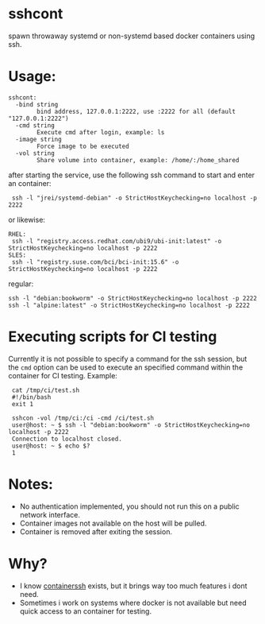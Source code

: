 # sshcont

spawn throwaway systemd or non-systemd based docker containers using ssh.

# Usage:

```
sshcont:
  -bind string
        bind address, 127.0.0.1:2222, use :2222 for all (default "127.0.0.1:2222")
  -cmd string
        Execute cmd after login, example: ls
  -image string
        Force image to be executed
  -vol string
        Share volume into container, example: /home/:/home_shared
```


after starting the service, use the following ssh command to start and enter an
container:

```
 ssh -l "jrei/systemd-debian" -o StrictHostKeychecking=no localhost -p 2222
```

or likewise:

```
RHEL:
 ssh -l "registry.access.redhat.com/ubi9/ubi-init:latest" -o StrictHostKeychecking=no localhost -p 2222
SLES:
 ssh -l "registry.suse.com/bci/bci-init:15.6" -o StrictHostKeychecking=no localhost -p 2222
```

regular:

```
ssh -l "debian:bookworm" -o StrictHostKeychecking=no localhost -p 2222
ssh -l "alpine:latest" -o StrictHostKeychecking=no localhost -p 2222
```

# Executing scripts for CI testing

Currently it is not possible to specify a command for the ssh session, but the
`cmd` option can be used to execute an specified command within the container
for CI testing. Example:

```
 cat /tmp/ci/test.sh
 #!/bin/bash
 exit 1

 sshcon -vol /tmp/ci:/ci -cmd /ci/test.sh
 user@host: ~ $ ssh -l "debian:bookworm" -o StrictHostKeychecking=no localhost -p 2222
 Connection to localhost closed.
 user@host: ~ $ echo $?
 1
```

# Notes:

* No authentication implemented, you should not run this on a public network
  interface.
* Container images not available on the host will be pulled.
* Container is removed after exiting the session.

# Why?

* I know [containerssh](https://github.com/containerssh) exists, but it brings
  way too much features i dont need.
* Sometimes i work on systems where docker is not available but need quick
  access to an container for testing.
